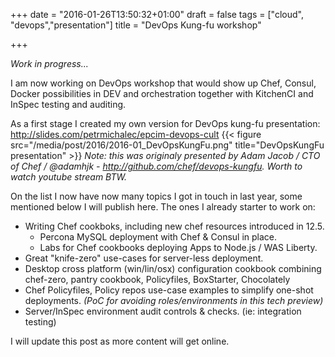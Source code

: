 +++
date = "2016-01-26T13:50:32+01:00"
draft = false
tags = ["cloud", "devops","presentation"]
title = "DevOps Kung-fu workshop"

+++

*Work in progress...*


I am now working on DevOps workshop that would show up Chef, Consul, Docker possibilities in DEV and orchestration together
with KitchenCI and InSpec testing and auditing.

As a first stage I created my own version for DevOps kung-fu presentation: http://slides.com/petrmichalec/epcim-devops-cult
{{< figure src="/media/post/2016/2016-01_DevOpsKungFu.png" title="DevOpsKungFu presentation" >}}
*Note: this was originaly presented by  Adam Jacob / CTO of Chef / @adamhjk - http://github.com/chef/devops-kungfu. Worth to watch youtube stream BTW.*


On the list I now have now many topics I got in touch in last year, some mentioned below I will publish here. The ones I already starter to work on:

- Writing Chef cookboks, including new chef resources introduced in 12.5.
  - Percona MySQL deployment with Chef & Consul in place.
  - Labs for Chef cookbooks deploying Apps to Node.js / WAS Liberty.
- Great "knife-zero" use-cases for server-less deployment.
- Desktop cross platform (win/lin/osx) configuration cookbook combining chef-zero, pantry cookbook, Policyfiles, BoxStarter, Chocolately
- Chef Policyfiles, Policy repos use-case examples to simplify one-shot deployments. *(PoC for avoiding roles/environments in this tech preview)*
- Server/InSpec environment audit controls & checks. (ie: integration testing)

I will update this post as more content will get online.
